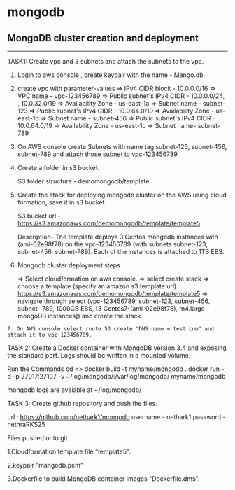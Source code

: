 # mongodb
MongoDB cluster creation and deployment
---------------------------------------------------------
---------------------------------------------------------
TASK1: Create vpc and 3 subnets and attach the subnets to the vpc.

  1. Login to aws console , create keypair with the name - Mango.db
  2. create vpc with parameter-values
      => IPv4 CIDR block - 10.0.0.0/16
      => VPC name - vpc-123456789
      => Public subnet's IPv4 CIDR - 10.0.0.0/24, , 10.0.32.0/19
      => Availability Zone - us-east-1a
      => Subnet name - subnet-123
      => Public subnet's IPv4 CIDR - 10.0.64.0/19
      => Availability Zone - us-east-1b
      => Subnet name - subnet-456
      => Public subnet's IPv4 CIDR - 10.0.64.0/19
      => Availability Zone - us-east-1c
      => Subnet name- subnet-789

  3. On AWS console create Subnets with name tag subnet-123, subnet-456, subnet-789 and attach those subnet to vpc-123456789

  4. Create a folder in s3 bucket.

        S3 folder structure - demomongodb/template

  5. Create the stack for deploying mongodb cluster on the AWS using cloud formation, save it in s3 bucket.

        S3 bucket url - https://s3.amazonaws.com/demomongodb/template/template5

        Description-
        The template deploys 3 Centos mongodb instances with (ami-02e98f78) on the vpc-123456789 (with subnets subnet-123,
        subnet-456, subnet-789).
        Each of the instances is attached to 1TB EBS.

   6. Mongodb cluster deployment steps

      => Select cloudformation on aws console.
      => select create stack
      => choose a template (specify an amazon s3 template url)
          https://s3.amazonaws.com/demomongodb/template/template5
      => navigate through select (vpc-123456789, subnet-123, subnet-456, subnet- 789, 1000GB EBS, [3 Centos7-(ami-02e98f78),
      m4.large mongoDB instances]) and create the stack.

    7. On AWS console select route 53 create "DNS name = test.com" and attach it to vpc-123456789.

TASK 2: Create a Docker container with MongoDB version 3.4 and exposing the standard port. Logs should be written in a mounted volume.

   Run the Commands
   cd <<Path To my Dockerfile>>
   docker build -t myname/mongodb .
   docker run -d -p 27017:27107 -v ~/log/mongodb/:/var/log/mongodb/ myname/mongodb

   mongodb logs are avaiable at ~/log/mongodb/

TASK 3: Create github repository and push the files.

url : https://github.com/nethark1/mongodb
username - nethark1
password - nethraRK$25


Files pushed onto git

  1.Cloudformation template file "template5".

  2.keypair "mangodb.pem"

  3.Dockerfile to build MongoDB container images "Dockerfile.dms".
